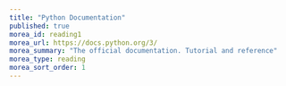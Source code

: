 ```yaml
---
title: "Python Documentation"
published: true
morea_id: reading1
morea_url: https://docs.python.org/3/
morea_summary: "The official documentation. Tutorial and reference"
morea_type: reading
morea_sort_order: 1
---
```


